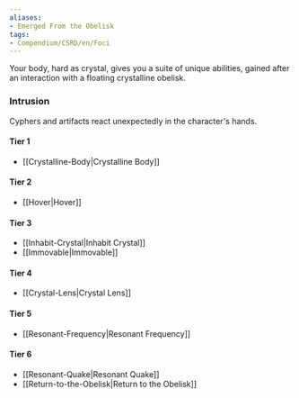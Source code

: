 ```yaml
---  
aliases:  
- Emerged From the Obelisk  
tags:  
- Compendium/CSRD/en/Foci  
---
```

  
Your body, hard as crystal, gives you a suite of unique abilities, gained after an interaction with a floating crystalline obelisk.  
 ### Intrusion  
Cyphers and artifacts react unexpectedly in the character's hands.
  
#### Tier 1  
* [[Crystalline-Body|Crystalline Body]]  
#### Tier 2  
  
* [[Hover|Hover]]  
#### Tier 3  
  
  - [[Inhabit-Crystal|Inhabit Crystal]]  
  - [[Immovable|Immovable]]  
#### Tier 4  
  
* [[Crystal-Lens|Crystal Lens]]  
#### Tier 5  
  
* [[Resonant-Frequency|Resonant Frequency]]  
#### Tier 6  
  
  - [[Resonant-Quake|Resonant Quake]]  
  - [[Return-to-the-Obelisk|Return to the Obelisk]]  
